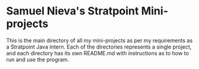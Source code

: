 # Samuel Nieva's Stratpoint Mini-projects
This is the main directory of all my mini-projects as per my requirements as a Stratpoint Java intern. Each of the directories represents a single project, and each directory has its own README.md with instructions as to how to run and use the program.

